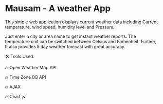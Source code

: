 # Mausam -  A weather App
This simple web application displays current weather data including Current temperature, wind speed, humidity level and Pressure. 

Just enter a city or area name to get instant weather reports. The temperature unit can be switched between Celsius and Farhenheit. Further, It also provides 5 day weather forecast with great accuracy.

🛠 Tools Used:

  🔥 Open Weather Map API
  
  🔥 Time Zone DB API
  
  🔥 AJAX
  
  🔥 Chart.js
  
